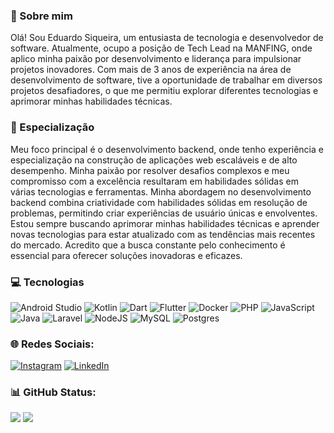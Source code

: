 ### 👋 Sobre mim 
Olá! Sou Eduardo Siqueira, um entusiasta de tecnologia e desenvolvedor de software. Atualmente, ocupo a posição de Tech Lead na MANFING, onde aplico minha paixão por desenvolvimento e liderança para impulsionar projetos inovadores.
Com mais de 3 anos de experiência na área de desenvolvimento de software, tive a oportunidade de trabalhar em diversos projetos desafiadores, o que me permitiu explorar diferentes tecnologias e aprimorar minhas habilidades técnicas.

### 🚀 Especialização
Meu foco principal é o desenvolvimento backend, onde tenho experiência e especialização na construção de aplicações web escaláveis e de alto desempenho. Minha paixão por resolver desafios complexos e meu compromisso com a excelência resultaram em habilidades sólidas em várias tecnologias e ferramentas.
Minha abordagem no desenvolvimento backend combina criatividade com habilidades sólidas em resolução de problemas, permitindo criar experiências de usuário únicas e envolventes.
Estou sempre buscando aprimorar minhas habilidades técnicas e aprender novas tecnologias para estar atualizado com as tendências mais recentes do mercado. Acredito que a busca constante pelo conhecimento é essencial para oferecer soluções inovadoras e eficazes.

### 💻 Tecnologias
![Android Studio](https://img.shields.io/badge/Android%20Studio-3DDC84.svg?style=for-the-badge&logo=android-studio&logoColor=white) ![Kotlin](https://img.shields.io/badge/kotlin-%237F52FF.svg?style=for-the-badge&logo=kotlin&logoColor=white) ![Dart](https://img.shields.io/badge/dart-%230175C2.svg?style=for-the-badge&logo=dart&logoColor=white) ![Flutter](https://img.shields.io/badge/Flutter-%2302569B.svg?style=for-the-badge&logo=Flutter&logoColor=white) ![Docker](https://img.shields.io/badge/docker-%230db7ed.svg?style=for-the-badge&logo=docker&logoColor=white) ![PHP](https://img.shields.io/badge/php-%23777BB4.svg?style=for-the-badge&logo=php&logoColor=white) ![JavaScript](https://img.shields.io/badge/javascript-%23323330.svg?style=for-the-badge&logo=javascript&logoColor=%23F7DF1E) ![Java](https://img.shields.io/badge/java-%23ED8B00.svg?style=for-the-badge&logo=openjdk&logoColor=white) ![Laravel](https://img.shields.io/badge/laravel-%23FF2D20.svg?style=for-the-badge&logo=laravel&logoColor=white) ![NodeJS](https://img.shields.io/badge/node.js-6DA55F?style=for-the-badge&logo=node.js&logoColor=white) ![MySQL](https://img.shields.io/badge/mysql-%2300f.svg?style=for-the-badge&logo=mysql&logoColor=white) ![Postgres](https://img.shields.io/badge/postgres-%23316192.svg?style=for-the-badge&logo=postgresql&logoColor=white) 

### 🌐 Redes Sociais:
<a href="https://www.instagram.com/eduh.siqueira/" target="_blank"><img src="https://img.shields.io/badge/Instagram-%23E4405F.svg?logo=Instagram&logoColor=white" alt="Instagram"></a> <a href="https://www.linkedin.com/in/eduardo-siqueira-a997861a1/" target="_blank"><img src="https://img.shields.io/badge/LinkedIn-%230077B5.svg?logo=linkedin&logoColor=white" alt="LinkedIn"></a>

### 📊 GitHub Status:

<img src="https://streak-stats.demolab.com?user=DukaSiqueira&theme=dark&exclude_days=Sun%2CSat"/> <img src="https://github-readme-stats-wheat-two-53.vercel.app/api/top-langs/?username=DukaSiqueira&theme=dark&hide_border=false&include_all_commits=true&count_private=true&layout=compact"/>
